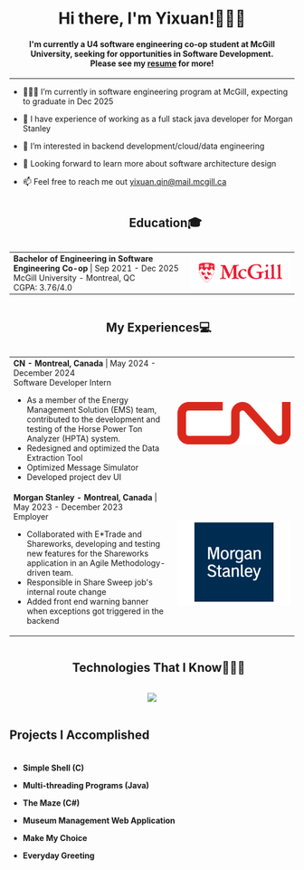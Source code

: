 <div align="center">
<h1 align="center">Hi there, I'm Yixuan!🙋🏻‍♀️</h1>
<h4 align="center">I'm currently a U4 software engineering co-op student at McGill University, seeking for opportunities in Software Development. <br>
  Please see my <a href="https://github.com/qinyixuansachie/qinyixuansachie/blob/main/Yixuan_Qin_EnglishCV.pdf">resume</a> for more!</h4>
</div>

-----

- 🧑🏻‍🎓 I’m currently in software engineering program at McGill, expecting to graduate in Dec 2025
- 💼 I have experience of working as a full stack java developer for Morgan Stanley
- 🧐 I’m interested in backend development/cloud/data engineering
- 💞️ Looking forward to learn more about software architecture design
- 📫 Feel free to reach me out yixuan.qin@mail.mcgill.ca

  <div id="user-content-toc" align="left">
    <ul align="center">
      <summary><h2 style="display: inline-block">Education🎓</h2></summary>
    </ul>
  </div>
  
<div>
  <table>
    <tr>
      <td width="700">
        <b>Bachelor of Engineering in Software Engineering Co-op</b> | Sep 2021 - Dec 2025<br />
        McGill University - Montreal, QC<br />
        CGPA: 3.76/4.0
      </td>
      <td width="500" align="right">
        <img src="https://github.com/qinyixuansachie/qinyixuansachie/blob/main/assets/mcgill_logo.jpg" width="200" />
      </td>
    </tr>
  </table>
</div>


<!--work experience-->
<p align="center">
  <div id="user-content-toc">
  <ul align="center">
    <summary><h2 style="display: inline-block">My Experiences💻</h2></summary>
  </ul>
  </div>
<table>
  <tr>
    <td>
      <b>CN - Montreal, Canada</b> | May 2024 - December 2024<br />
      Software Developer Intern<br />
      <ul>
        <li> As a member of the Energy Management Solution (EMS) team, contributed to the development and testing of
the Horse Power Ton Analyzer (HPTA) system. </li>
        <li>Redesigned and optimized the Data Extraction Tool</li>
        <li>Optimized Message Simulator</li>
        <li>Developed project dev UI</li>
      </ul>
    </td>
    <td width="200" align="right">
      <img src="https://github.com/qinyixuansachie/qinyixuansachie/blob/main/assets/CN_logo.png" width="200" />
    </td>
  </tr>
  <tr>
    <td>
      <b>Morgan Stanley - Montreal, Canada</b> | May 2023 - December 2023<br />
      Employer<br />
      <ul>
        <li>Collaborated with E*Trade and Shareworks, developing and testing new features for the Shareworks application in
an Agile Methodology-driven team.</li>
        <li>Responsible in Share Sweep job's internal route change</li>
        <li>Added front end warning banner when exceptions got triggered in the backend</li>
      </ul>
    </td>
    <td width="200" align="right">
      <img src="https://github.com/qinyixuansachie/qinyixuansachie/blob/main/ms_logo.png" width="200" />
    </td>
  </tr>
</table>
</p>


<div id="user-content-toc">
  <ul align="center">
    <summary><h2 style="display: inline-block">Technologies That I Know👨🏻‍💻</h2></summary>
  </ul>
</div>
<!--tech stack icons-->
<p align="center">
  <a href="https://skillicons.dev">
    <img src="https://skillicons.dev/icons?i=kubernetes,git,gradle,jenkins,discord,docker,kafka,ocaml,postgres,spring,github,html,idea,java,js,vue,visualstudio,py,react, kubernetes, redux&perline=14" />
  </a>
</p>

<p>
  <h2 style="display: inline-block"  align="center">Projects I Accomplished</h2>
  <h4>
  <ul>
    <li><a href="https://github.com/WYRP/ECSE-427-Simple-Shell-Creation" style="text-decoration:none" target="_blank">Simple Shell (C)</a></li>
  </ul>
  <ul>
    <li><a href="https://github.com/qinyixuansachie/Multi-threading_Programs" style="text-decoration:none" target="_blank">Multi-threading Programs (Java)</a></li>
  </ul>
  <ul>
    <li><a href="https://github.com/qinyixuansachie/TheMaze" style="text-decoration:none" target="_blank">The Maze (C#)</a></li>
  </ul>
  <ul>
    <li><a href="https://github.com/McGill-ECSE321-Fall2022/project-group-08" style="text-decoration:none" target="_blank">Museum Management Web Application</a></li>
  </ul>
  <ul>
    <li><a href="https://github.com/qinyixuansachie/MakeMyChoice" style="text-decoration:none" target="_blank">Make My Choice</a></li>
  </ul>
  <ul>
    <li><a href="https://github.com/qinyixuansachie/Every_Greeting" style="text-decoration:none" target="_blank">Everyday Greeting</a></li>
  </ul>
  </h4>
</p>

<!---
MatsuzawaKiku/MatsuzawaKiku is a ✨ special ✨ repository because its `README.md` (this file) appears on your GitHub profile.
You can click the Preview link to take a look at your changes.
--->
